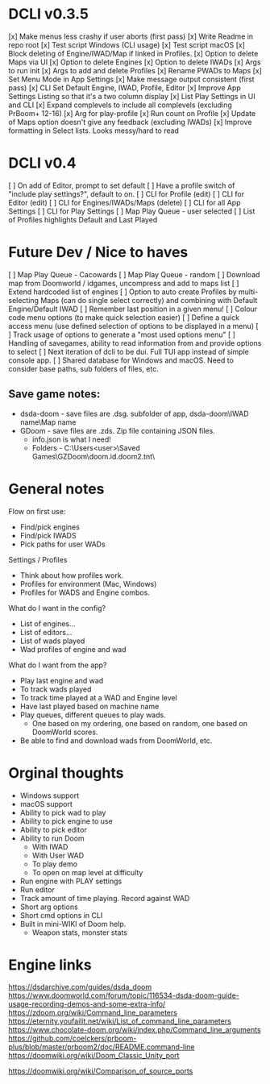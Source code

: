 # DCLI v0.3.5
[x] Make menus less crashy if user aborts (first pass)
[x] Write Readme in repo root
[x] Test script Windows (CLI usage)
[x] Test script macOS
[x] Block deleting of Engine/IWAD/Map if linked in Profiles.
[x] Option to delete Maps via UI
[x] Option to delete Engines
[x] Option to delete IWADs
[x] Args to run init
[x] Args to add and delete Profiles
[x] Rename PWADs to Maps
[x] Set Menu Mode in App Settings
[x] Make message output consistent (first pass)
[x] CLI Set Default Engine, IWAD, Profile, Editor
[x] Improve App Settings Listing so that it's a two column display
[x] List Play Settings in UI and CLI
[x] Expand complevels to include all complevels (excluding PrBoom+ 12-16)
[x] Arg for play-profile <profile name>
[x] Run count on Profile
[x] Update of Maps option doesn't give any feedback (excluding IWADs)
[x] Improve formatting in Select lists. Looks messy/hard to read

# DCLI v0.4
[ ] On add of Editor, prompt to set default
[ ] Have a profile switch of "include play settings?", default to on.
[ ] CLI for Profile (edit)
[ ] CLI for Editor (edit)
[ ] CLI for Engines/IWADs/Maps (delete)
[ ] CLI for all App Settings
[ ] CLI for Play Settings
[ ] Map Play Queue - user selected
[ ] List of Profiles highlights Default and Last Played

# Future Dev / Nice to haves
[ ] Map Play Queue - Cacowards
[ ] Map Play Queue - random
[ ] Download map from Doomworld / idgames, uncompress and add to maps list
[ ] Extend hardcoded list of engines
[ ] Option to auto create Profiles by multi-selecting Maps (can do single select correctly) and combining with Default Engine/Default IWAD
[ ] Remember last position in a given menu!
[ ] Colour code menu options (to make quick selection easier)
[ ] Define a quick access menu (use defined selection of options to be displayed in a menu)
[ ] Track usage of options to generate a "most used options menu"
[ ] Handling of savegames, ability to read information from and provide options to select
[ ] Next iteration of dcli to be dui. Full TUI app instead of simple console app.
[ ] Shared database for Windows and macOS. Need to consider base paths, sub folders of files, etc.

## Save game notes:
 - dsda-doom - save files are .dsg. subfolder of app, dsda-doom\IWAD name\Map name
 - GDoom - save files are .zds. Zip file containing JSON files.
    - info.json is what I need!
    - Folders - C:\Users\<user>\Saved Games\GZDoom\doom.id.doom2.tnt\

# General notes
Flow on first use:
 - Find/pick engines
 - Find/pick IWADS
 - Pick paths for user WADs

Settings / Profiles
 - Think about how profiles work.
 - Profiles for environment (Mac, Windows)
 - Profiles for WADS and Engine combos.

What do I want in the config?
 - List of engines...
 - List of editors...
 - List of wads played
 - Wad profiles of engine and wad

What do I want from the app?
 - Play last engine and wad
 - To track wads played
 - To track time played at a WAD and Engine level
 - Have last played based on machine name
 - Play queues, different queues to play wads.
    - One based on my ordering, one based on random, one based on DoomWorld scores.
 - Be able to find and download wads from DoomWorld, etc.

# Orginal thoughts
- Windows support
- macOS support
- Ability to pick wad to play
- Ability to pick engine to use
- Ability to pick editor
- Ability to run Doom
    - With IWAD
    - With User WAD
    - To play demo
    - To open on map level at difficulty
- Run engine with PLAY settings
- Run editor
- Track amount of time playing. Record against WAD
- Short arg options
- Short cmd options in CLI
- Built in mini-WIKI of Doom help.
    - Weapon stats, monster stats

# Engine links
https://dsdarchive.com/guides/dsda_doom
https://www.doomworld.com/forum/topic/116534-dsda-doom-guide-usage-recording-demos-and-some-extra-info/
https://zdoom.org/wiki/Command_line_parameters
https://eternity.youfailit.net/wiki/List_of_command_line_parameters
https://www.chocolate-doom.org/wiki/index.php/Command_line_arguments
https://github.com/coelckers/prboom-plus/blob/master/prboom2/doc/README.command-line
https://doomwiki.org/wiki/Doom_Classic_Unity_port


https://doomwiki.org/wiki/Comparison_of_source_ports